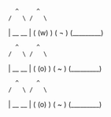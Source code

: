 <!-- MARTINS PLAYGROUND ;D -->

<!-- First Design -->
      ^     ^ 
    /   \ /   \
   | __     __ |
  (     (w)     )
   (     ¬     )
    (_________)

      ^     ^ 
    /   \ /   \
   | __     __ |
  (     (o)     )
   (     ~     )
    (_________)

      ^     ^ 
    /   \ /   \
   | __     __ |
  (     (o)     )
   (     ~     )
    (_________)

